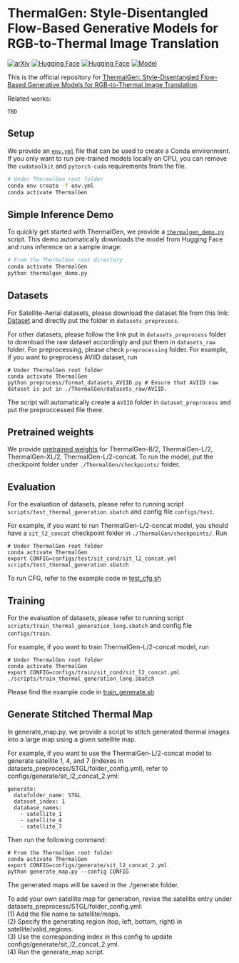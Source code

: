 # ThermalGen: Style-Disentangled Flow-Based Generative Models for RGB-to-Thermal Image Translation

[![arXiv](https://img.shields.io/badge/arXiv-2301.01234-B31B1B.svg)](https://arxiv.org/abs/2301.01234)
[![Hugging Face](https://img.shields.io/badge/Hugging%20Face%20Dataset-ThermalGen-blue.svg)](https://huggingface.co/datasets/xjh19972/ThermalGen-Dataset)
[![Hugging Face](https://img.shields.io/badge/Hugging%20Face%20Model-ThermalGen-blue.svg)](https://huggingface.co/collections/xjh19972/thermalgen-models-68d863b498a89060c05fae2f)
[![Model](https://img.shields.io/badge/Model-ThermalGen-green.svg)](https://drive.google.com/file/d/13Og-MmrYu27AH51FI6EDtlAyGADvplxr/view?usp=drive_link)

This is the official repository for [ThermalGen: Style-Disentangled Flow-Based Generative Models for RGB-to-Thermal Image Translation]().

Related works:  

```
TBD
```

## Setup

We provide an [`env.yml`](env.yml) file that can be used to create a Conda environment. If you only want 
to run pre-trained models locally on CPU, you can remove the `cudatoolkit` and `pytorch-cuda` requirements from the file.

```bash
# Under ThermalGen root folder
conda env create -f env.yml
conda activate ThermalGen
```

## Simple Inference Demo

To quickly get started with ThermalGen, we provide a [`thermalgen_demo.py`](thermalgen_demo.py) script. This demo automatically downloads the model from Hugging Face and runs inference on a sample image:

```bash
# From the ThermalGen root directory
conda activate ThermalGen
python thermalgen_demo.py
```

## Datasets
For Satellite-Aerial datasets, please download the dataset file from this link: [Dataset]() and directly put the folder in ``datasets_preprocess``.

For other datasets, please follow the link put in ``datasets_preprocess`` folder to download the raw dataset accordingly and put them in ``datasets_raw`` folder. For preprocessing, please check ``preprocessing`` folder. For example, if you want to preprocess AVIID dataset, run

```
# Under ThermalGen root folder
conda activate ThermalGen
python preprocess/format_datasets_AVIID.py # Ensure that AVIID raw dataset is put in ./ThermalGen/datasets_raw/AVIID.
```

The script will automatically create a ``AVIID`` folder in ``dataset_preprocess`` and put the preproccessed file there.

## Pretrained weights

We provide [pretrained weights](https://drive.google.com/file/d/13Og-MmrYu27AH51FI6EDtlAyGADvplxr/view?usp=drive_link) for ThermalGen-B/2, ThermalGen-L/2, ThermalGen-XL/2, ThermalGen-L/2-concat. To run the model, put the checkpoint folder under ``./ThermalGen/checkpoints/`` folder.

## Evaluation
For the evaluation of datasets, please refer to running script ``scripts/test_thermal_generation.sbatch`` and config file ``configs/test``.

For example, if you want to run ThermalGen-L/2-concat model, you should have a ``sit_l2_concat`` checkpoint folder in ``./ThermalGen/checkpoints/``. Run
```
# Under ThermalGen root folder
conda activate ThermalGen
export CONFIG=configs/test/sit_cond/sit_l2_concat.yml
scripts/test_thermal_generation.sbatch
```

To run CFG, refer to the example code in [test_cfg.sh](test_cfg.sh)

## Training
For the evaluation of datasets, please refer to running script ``scripts/train_thermal_generation_long.sbatch`` and config file ``configs/train``.

For example, if you want to train ThermalGen-L/2-concat model, run
```
# Under ThermalGen root folder
conda activate ThermalGen
export CONFIG=configs/train/sit_cond/sit_l2_concat.yml
./scripts/train_thermal_generation_long.sbatch
```

Please find the example code in [train_generate.sh](train_generate.sh)

## Generate Stitched Thermal Map

In generate_map.py, we provide a script to stitch generated thermal images into a large map using a given satellite map.

For example, if you want to use the ThermalGen-L/2-concat model to generate satellite 1, 4, and 7 (indexes in datasets_preprocess/STGL/folder_config.yml), refer to configs/generate/sit_l2_concat_2.yml:

```
generate:
  datafolder_name: STGL
  dataset_index: 1
  database_names: 
    - satellite_1
    - satellite_4
    - satellite_7
```

Then run the following command:
```
# From the ThermalGen root folder
conda activate ThermalGen
export CONFIG=configs/generate/sit_l2_concat_2.yml
python generate_map.py --config CONFIG
```

The generated maps will be saved in the ./generate folder.

To add your own satellite map for generation, revise the satellite entry under datasets_preprocess/STGL/folder_config.yml:  
(1) Add the file name to satellite/maps.  
(2) Specify the generating region (top, left, bottom, right) in satellite/valid_regions.  
(3) Use the corresponding index in this config to update configs/generate/sit_l2_concat_2.yml.  
(4) Run the generate_map script.  
